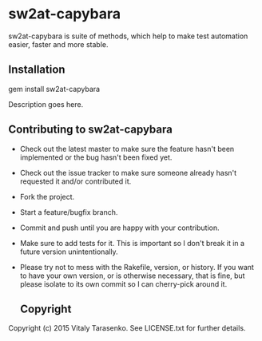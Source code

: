 sw2at-capybara
==============

sw2at-capybara is suite of methods, which help to make test automation easier, faster and more stable.

Installation
-----------------
gem install sw2at-capybara

Description goes here.

Contributing to sw2at-capybara
-----------------
 
* Check out the latest master to make sure the feature hasn't been implemented or the bug hasn't been fixed yet.
* Check out the issue tracker to make sure someone already hasn't requested it and/or contributed it.
* Fork the project.
* Start a feature/bugfix branch.
* Commit and push until you are happy with your contribution.
* Make sure to add tests for it. This is important so I don't break it in a future version unintentionally.
* Please try not to mess with the Rakefile, version, or history. If you want to have your own version, or is otherwise necessary, that is fine, but please isolate to its own commit so I can cherry-pick around it.

  Copyright
  -----------------
Copyright (c) 2015 Vitaly Tarasenko. See LICENSE.txt for
further details.

